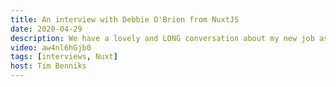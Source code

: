 ```yaml
---
title: An interview with Debbie O'Brien from NuxtJS
date: 2020-04-29
description: We have a lovely and LONG conversation about my new job as Head of Learning at Nuxtjs, my ways of working and cultural differences. We flow from tender, insightful moments to jokes.
video: aw4nl6hGjb0
tags: [interviews, Nuxt]
host: Tim Benniks
---
```

